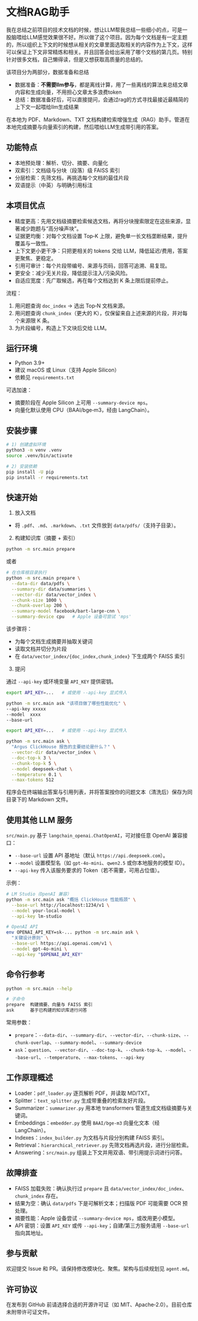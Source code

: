 # 文档RAG助手

我在总结之前项目的技术文档的时候，想让LLM帮我总结一些细小的点，可是一股脑喂给LLM感觉效果很不好。所以做了这个项目。因为每个文档是有一定主题的，所以组织上下文的时候想从相关的文章里面选取相关的内容作为上下文，这样可以保证上下文非常精炼和相关。并且回答会给出采用了哪个文档的第几页。特别针对很多文档，自己懒得读，但是又想获取高质量的总结的。

该项目分为两部分，数据准备和总结

* 数据准备：**不需要llm参与**，都是离线计算，用了一些离线的算法来总结文章内容和生成向量，不用担心文章太多浪费token
* 总结：数据准备好后，可以直接提问，会通过rag的方式寻找最接近最精简的上下文一起喂给llm生成结果

在本地为 PDF、Markdown、TXT 文档构建检索增强生成（RAG）助手。管道在本地完成摘要与向量索引的构建，然后喂给LLM生成带引用的答案。

## 功能特点

- 本地预处理：解析、切分、摘要、向量化
- 双索引：文档级与分块（段落）级 FAISS 索引
- 分层检索：先筛文档，再挑选每个文档的最佳片段
- 双语提示（中英）与明确引用标注

## 本项目优点

- 精度更高：先用文档级摘要检索候选文档，再将分块搜索限定在这些来源，显著减少跑题与“高分噪声块”。
- 证据更均衡：对每个文档设置 Top‑K 上限，避免单一长文档垄断结果，提升覆盖与一致性。
- 上下文更小更干净：只把更相关的 tokens 交给 LLM，降低延迟/费用，答案更聚焦、更稳定。
- 引用可审计：每个片段带编号、来源与页码，回答可追溯、易复现。
- 更安全：减少无关片段，降低提示注入/污染风险。
- 自适应宽度：先广取候选，再在每个文档达到 K 条上限后提前停止。

流程：

1) 用问题查询 `doc_index` → 选出 Top‑N 文档来源。
2) 用问题查询 `chunk_index`（更大的 K），仅保留来自上述来源的片段，并对每个来源限 K 条。
3) 为片段编号，构造上下文块后交给 LLM。

## 运行环境

- Python 3.9+
- 建议 macOS 或 Linux（支持 Apple Silicon）
- 依赖见 `requirements.txt`

可选加速：

- 摘要阶段在 Apple Silicon 上可用 `--summary-device mps`。
- 向量化默认使用 CPU（BAAI/bge‑m3，经由 LangChain）。

## 安装步骤

```bash
# 1) 创建虚拟环境
python3 -m venv .venv
source .venv/bin/activate

# 2) 安装依赖
pip install -U pip
pip install -r requirements.txt
```

## 快速开始

1) 放入文档

- 将 `.pdf`、`.md`、`.markdown`、`.txt` 文件放到 `data/pdfs/`（支持子目录）。

2) 构建知识库（摘要 + 索引）

```bash
python -m src.main prepare
```

或者

```bash
# 在仓库根目录执行
python -m src.main prepare \
  --data-dir data/pdfs \
  --summary-dir data/summaries \
  --vector-dir data/vector_index \
  --chunk-size 1000 \
  --chunk-overlap 200 \
  --summary-model facebook/bart-large-cnn \
  --summary-device cpu   # Apple 设备可尝试 'mps'
```

该步骤将：

- 为每个文档生成摘要并抽取关键词
- 读取文档并切分为片段
- 在 `data/vector_index/{doc_index,chunk_index}` 下生成两个 FAISS 索引

3) 提问

通过 `--api-key` 或环境变量 `API_KEY` 提供密钥。

```bash
export API_KEY=...   # 或使用 --api-key 显式传入

python -m src.main ask "该项目做了哪些性能优化" \
--api-key xxxxx
--model  xxxx
--base-url
```

```bash
export API_KEY=...   # 或使用 --api-key 显式传入

python -m src.main ask \
  "Argus ClickHouse 报告的主要结论是什么？" \
  --vector-dir data/vector_index \
  --doc-top-k 3 \
  --chunk-top-k 5 \
  --model deepseek-chat \
  --temperature 0.1 \
  --max-tokens 512
```

程序会在终端输出答案与引用列表，并将答案按你的问题文本（清洗后）保存为同目录下的 Markdown 文件。

## 使用其他 LLM 服务

`src/main.py` 基于 `langchain_openai.ChatOpenAI`，可对接任意 OpenAI 兼容接口：

- `--base-url` 设置 API 基地址（默认 `https://api.deepseek.com`）。
- `--model` 设置模型名（如 `gpt-4o-mini`、`qwen2.5` 或你本地服务的模型 ID）。
- `--api-key` 传入该服务要求的 Token（若不需要，可用占位值）。

示例：

```bash
# LM Studio（OpenAI 兼容）
python -m src.main ask "概括 ClickHouse 性能瓶颈" \
  --base-url http://localhost:1234/v1 \
  --model your-local-model \
  --api-key lm-studio

# OpenAI API
env OPENAI_API_KEY=sk-... python -m src.main ask \
  "关键设计原则" \
  --base-url https://api.openai.com/v1 \
  --model gpt-4o-mini \
  --api-key "$OPENAI_API_KEY"
```

## 命令行参考

```bash
python -m src.main --help

# 子命令
prepare  构建摘要、向量与 FAISS 索引
ask      基于已构建的知识库进行问答
```

常用参数：

- `prepare`：`--data-dir`、`--summary-dir`、`--vector-dir`、`--chunk-size`、`--chunk-overlap`、`--summary-model`、`--summary-device`
- `ask`：`question`、`--vector-dir`、`--doc-top-k`、`--chunk-top-k`、`--model`、`--base-url`、`--temperature`、`--max-tokens`、`--api-key`

## 工作原理概述

- Loader：`pdf_loader.py` 逐页解析 PDF，并读取 MD/TXT。
- Splitter：`text_splitter.py` 生成带重叠的检索友好片段。
- Summarizer：`summarizer.py` 用本地 transformers 管道生成文档级摘要与关键词。
- Embeddings：`embedder.py` 使用 `BAAI/bge-m3` 向量化文本（经 LangChain）。
- Indexes：`index_builder.py` 为文档与片段分别构建 FAISS 索引。
- Retrieval：`hierarchical_retriever.py` 先筛文档再选片段，进行分层检索。
- Answering：`src/main.py` 组装上下文并用双语、带引用提示词进行问答。

## 故障排查

- FAISS 加载失败：确认执行过 `prepare` 且 `data/vector_index/doc_index`、`chunk_index` 存在。
- 结果为空：确认 `data/pdfs` 下是可解析文本；扫描版 PDF 可能需要 OCR 预处理。
- 摘要性能：Apple 设备尝试 `--summary-device mps`，或改用更小模型。
- API 密钥：设置 `API_KEY` 或传 `--api-key`；自建/第三方服务请用 `--base-url` 指向其地址。

## 参与贡献

欢迎提交 Issue 和 PR。请保持修改模块化、聚焦。架构与后续规划见 `agent.md`。

## 许可协议

在发布到 GitHub 前请选择合适的开源许可证（如 MIT、Apache‑2.0）。目前仓库未附带许可证文件。
